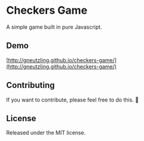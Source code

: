 # Checkers Game

A simple game built in pure Javascript.

## Demo
[http://gneutzling.github.io/checkers-game/](http://gneutzling.github.io/checkers-game/)

## Contributing

If you want to contribute, please feel free to do this. :beers:

## License

Released under the MIT license.